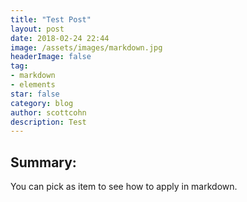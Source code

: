 ```yaml
---
title: "Test Post"
layout: post
date: 2018-02-24 22:44
image: /assets/images/markdown.jpg
headerImage: false
tag:
- markdown
- elements
star: false
category: blog
author: scottcohn
description: Test
---
```


## Summary:

You can pick as item to see how to apply in markdown.


